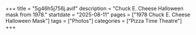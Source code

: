 +++
title = "5g46h5j756j.avif"
description = "Chuck E. Cheese Halloween mask from 1978."
startdate = "2025-08-11"
pages = ["1978 Chuck E. Cheese Halloween Mask"]
tags = ["Photos"]
categories = ["Pizza Time Theatre"]
+++
